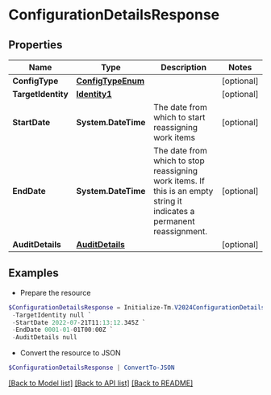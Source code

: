# ConfigurationDetailsResponse
## Properties

Name | Type | Description | Notes
------------ | ------------- | ------------- | -------------
**ConfigType** | [**ConfigTypeEnum**](ConfigTypeEnum.md) |  | [optional] 
**TargetIdentity** | [**Identity1**](Identity1.md) |  | [optional] 
**StartDate** | **System.DateTime** | The date from which to start reassigning work items | [optional] 
**EndDate** | **System.DateTime** | The date from which to stop reassigning work items.  If this is an empty string it indicates a permanent reassignment. | [optional] 
**AuditDetails** | [**AuditDetails**](AuditDetails.md) |  | [optional] 

## Examples

- Prepare the resource
```powershell
$ConfigurationDetailsResponse = Initialize-Tm.V2024ConfigurationDetailsResponse  -ConfigType null `
 -TargetIdentity null `
 -StartDate 2022-07-21T11:13:12.345Z `
 -EndDate 0001-01-01T00:00Z `
 -AuditDetails null
```

- Convert the resource to JSON
```powershell
$ConfigurationDetailsResponse | ConvertTo-JSON
```

[[Back to Model list]](../README.md#documentation-for-models) [[Back to API list]](../README.md#documentation-for-api-endpoints) [[Back to README]](../README.md)

